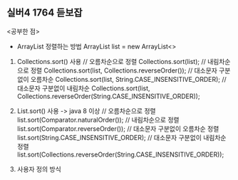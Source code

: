 ## 실버4 1764 듣보잡

<공부한 점>
 - ArrayList 정렬하는 방법
   ArrayList<String> list = new ArrayList<>
  1) Collections.sort() 사용
        // 오름차순으로 정렬
        Collections.sort(list);
        // 내림차순으로 정렬
        Collections.sort(list, Collections.reverseOrder());
        // 대소문자 구분없이 오름차순
        Collections.sort(list, String.CASE_INSENSITIVE_ORDER);
        // 대소문자 구분없이 내림차순
        Collections.sort(list, Collections.reverseOrder(String.CASE_INSENSITIVE_ORDER));
     
  2) List.sort() 사용 -> java 8 이상
       // 오름차순으로 정렬
        list.sort(Comparator.naturalOrder());
       // 내림차순으로 정렬
        list.sort(Comparator.reverseOrder());
       // 대소문자 구분없이 오름차순 정렬
        list.sort(String.CASE_INSENSITIVE_ORDER);
       // 대소문자 구분없이 내림차순 정렬
        list.sort(Collections.reverseOrder(String.CASE_INSENSITIVE_ORDER));
     
  3) 사용자 정의 방식
